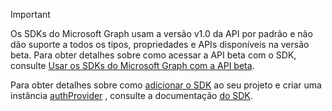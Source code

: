 <!-- markdownlint-disable MD041-->

> [!IMPORTANT]
> Os SDKs do Microsoft Graph usam a versão v1.0 da API por padrão e não dão suporte a todos os tipos, propriedades e APIs disponíveis na versão beta. Para obter detalhes sobre como acessar a API beta com o SDK, consulte [Usar os SDKs do Microsoft Graph com a API beta](/graph/sdks/use-beta).
>
> Para obter detalhes sobre como [adicionar o SDK](/graph/sdks/sdk-installation) ao seu projeto e criar uma instância [authProvider](/graph/sdks/choose-authentication-providers) , consulte a documentação [do SDK](/graph/sdks/sdks-overview).
